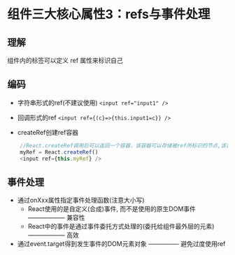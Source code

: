 # 组件三大核心属性3：refs与事件处理

## 理解

组件内的标签可以定义 ref 属性来标识自己

## 编码

- 字符串形式的ref(不建议使用) `<input ref="input1" />`

- 回调形式的ref `<input ref={(c}=>{this.input1=c}} />`

- createRef创建ref容器

```js
    //React.createRef调用后可以返回一个容器，该容器可以存储被ref所标识的节点,该容器是“专人专用”的
    myRef = React.createRef()
    <input ref={this.myRef} />
```

## 事件处理

- 通过onXxx属性指定事件处理函数(注意大小写)
  - React使用的是自定义(合成)事件, 而不是使用的原生DOM事件 —————— 兼容性
  - React中的事件是通过事件委托方式处理的(委托给组件最外层的元素) —————— 高效
- 通过event.target得到发生事件的DOM元素对象 ————— 避免过度使用ref

